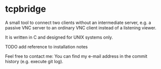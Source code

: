 tcpbridge
=========

A small tool to connect two clients without an intermediate server,
e.g. a passive VNC server to an ordinary VNC client instead of a
listening viewer.

It is written in C and designed for UNIX systems only.

TODO add reference to installation notes

Feel free to contact me: You can find my e-mail address in the
commit history (e.g. execute git log).

